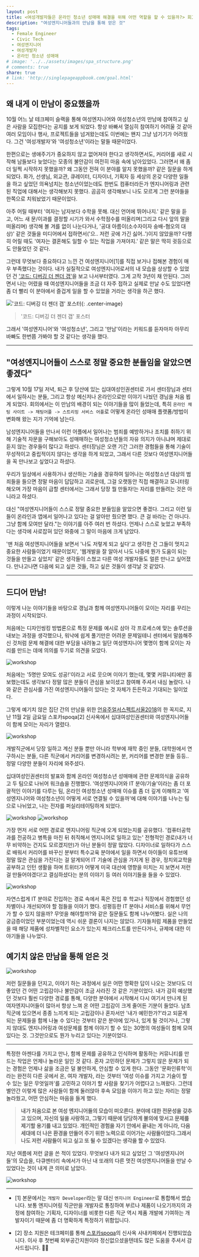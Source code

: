 ```yaml
---
layout: post
title: <여성개발자들은 온라인 청소년 성매매 해결을 위해 어떤 역할을 할 수 있을까?> 회고
description: "여성엔지니어들과의 만남을 통해 얻은 것"
tags:
  - Female Engineer
  - Civic Tech
  - 여성엔지니어
  - 여성개발자
  - 온라인 청소년 성매매
# image: '../../assets/images/spa_structure.png'
# comments: true
share: true
# link: 'http://singlepageappbook.com/goal.html'
---
```


## 왜 내게 이 만남이 중요했을까

10월 어느 날 테크페미 슬랙을 통해 여성엔지니어와 여성청소년의 만남에 참여하고 싶은 사람을 모집한다는 공지를 보게 되었다. 항상 바빠서 열심히 참여하기 어려울 것 같아 여러 모임이나 행사, 프로젝트들을 넘겨왔는데도 이번에는 왠지 그냥 넘기기가 어려웠다. 그건 '여성개발자'와 '여성청소년'이라는 말들 때문이었다.

한편으로는 생애주기가 중요하지 않고 없어져야 한다고 생각하면서도, 커리어를 새로 시작해 남들보다 늦었다는 모종의 불안감이 여전히 마음 속에 남아있었다. 그러면서 왜 좀 더 일찍 시작하지 못했을까? 왜 그동안 전혀 이 분야를 알지 못했을까? 같은 질문을 하게 되었다. 화가, 선생님, 외교관, 큐레이터, 디자이너, 기획자 등 세상의 온갖 다양한 일들을 하고 싶었던 의욕넘치는 청소년이었는데도 한번도 컴퓨터라든가 엔지니어링과 관련된 직업에 대해서는 생각해보지 못했다. 곰곰히 생각해보니 나도 모르게 그런 분야들을 한쪽으로 치워놨었기 때문이었다.

아주 어릴 때부터 '여자는 남자보다 수학을 못해. 대신 언어에 뛰어나지.' 같은 말을 듣고, 어느 새 문/이과를 결정할 시기가 와서 수학점수를 떠올리며(그리고 다시 앞의 말을 떠올리며) 생각해 볼 겨를 없이 나눈다거나, '공대 아름이(소수자이자 숭배-혐오의 대상)' 같은 것들을 미디어에서 접하면서('으.. 저런 곳에 가긴 싫어..')이지 않았을까? 다행히 어릴 때도 '여자는 결혼해도 일할 수 있는 직업을 가져야지.' 같은 말은 딱히 귓등으로도 안들었던 것 같다.

그런데 무엇보다 중요하다고 느낀 건 여성엔지니어[1]를 직접 보거나 접해본 경험이 매우 부족했다는 것이다. 내가 실질적으로 여성엔지니어로서의 내 모습을 상상할 수 있었던 건 ['코드: 디버깅 더 젠더 갭'](https://ko.wikipedia.org/wiki/%EC%BD%94%EB%93%9C:_%EB%94%94%EB%B2%84%EA%B9%85_%EB%8D%94_%EC%A0%A0%EB%8D%94_%EA%B0%AD)을 보고 나서부터였다. 그게 고작 3년이 채 안된다. 그러면서 나는 어렸을 때 여성엔지니어들을 조금 더 자주 접하고 실제로 만날 수도 있었다면 좀 더 빨리 이 분야에서 즐겁게 일을 할 수 있었을 거라는 생각을 하곤 했다.

!['코드: 디버깅 더 젠더 갭' 포스터](https://images-na.ssl-images-amazon.com/images/I/911NSx4vzeL._SY679_.jpg){: .center-image}
> '코드: 디버깅 더 젠더 갭' 포스터

그래서 '여성엔지니어'와 '여성청소년', 그리고 '만남'이라는 키워드를 듣자마자 아무리 바빠도 한번쯤 가봐야 할 것 같다는 생각을 했다.

---

## "여성엔지니어들이 스스로 정말 중요한 분들임을 알았으면 좋겠다"

그렇게 10월 17일 저녁, 퇴근 후 당산에 있는 십대여성인권센터로 가서 센터장님과 센터에서 일하시는 분들, 그리고 항상 메신저나 온라인으로만 이야기 나눴던 갱님을 처음 뵙게 되었다. 회의에서는 이 만남의 배경이 되는 이야기들을 많이 들었는데, 특히 `온라인 채팅 사이트 -> 채팅어플 -> 스트리밍 서비스 어플`로 어떻게 온라인 성매매 플랫폼/방법이 변화해 왔는 지가 기억에 남는다.

남성엔지니어들을 만나서 이런 어플에서 일어나는 범죄를 예방하거나 조치를 취하기 위해 기술적 자문을 구해보아도 성매매하는 여성청소년들의 자유 의지가 아니냐며 제대로 듣지 않는 경우들이 많다고 하셨다. 센터장님은 오랜 기간 그러한 경험들을 통해 기술이 무성적이고 중립적이지 않다는 생각을 하게 되었고, 그래서 다른 것보다 여성엔지니어들을 꼭 만나보고 싶었다고 하셨다.

우리가 일상에서 사용하거나 생산하는 기술을 경유하여 일어나는 여성청소년 대상의 범죄들을 들으면 정말 마음이 답답하고 괴로운데, 그걸 오랫동안 직접 해결하고 모니터링 해오며 가장 마음이 급할 센터에서는 그래서 당장 뭘 만들자!는 자리를 만들려는 것은 아니라고 하셨다.

대신 "여성엔지니어들이 스스로 정말 중요한 분들임을 알았으면 좋겠다. 그리고 이런 일들이 온라인과 앱에서 일어나고 있다는 걸 알아만 줬으면 했다. 큰 걸 바라는 건 아니다. 그냥 함께 모여만 달라."는 이야기를 아주 여러 번 하셨다. 언제나 스스로 늦었고 부족하다는 생각에 사로잡혀 있던 와중에 그 말이 마음에 크게 남았다.

'맨 처음 여성엔지니어들을 보면서 '나도 저렇게 되고 싶다'고 생각한 건 그들이 멋지고 중요한 사람들이었기 때문이었지', '웹개발을 잘 알아서 나도 나중에 뭔가 도움이 되는 것들을 만들고 싶었지' 같은 생각들이 스쳤고 다른 여성 개발자들도 얼른 만나고 싶어졌다. 만나고나면 다음에 되고 싶은 것들, 하고 싶은 것들이 생각날 것 같았다.

---

## 드디어 만남!

이렇게 나눈 이야기들을 바탕으로 갱님과 함께 여성엔지니어들이 모이는 자리를 꾸리는 과정이 시작되었다.

처음에는 디자인씽킹 방법론으로 특정 문제를 예시로 삼아 각 프로세스에 맞는 솔루션을 내보는 과정을 생각했으나, 워낙에 쉽게 풀기만은 어려운 문제일테니 센터에서 말씀해주신 것처럼 문제 해결에 대한 부담을 내려놓고 일단 여성엔지니어 몇명이 함께 모이는 자리를 만드는 데에 의의를 두기로 의견을 모았다.

![workshop]("../../assets/images/women_event/workshop0.jpg")

처음에는 '5명만 모여도 성공!'이라고 서로 웃으며 이야기 했는데, 몇몇 커뮤니티에만 홍보했는데도 생각보다 정말 많은 분들이 관심을 보이셨고 참여해 주셔서 내심 놀랐다. 나와 같은 관심사를 가진 여성엔지니어들이 있다는 것 자체가 든든하고 기대되는 일이었다.

그렇게 예기치 않은 집단 간의 만남을 위한 [언유주얼서스펙트서울2018](https://theunusualsuspectsfestival.com/)의 한 꼭지로, 지난 11월 2일 금요일 스포카spoqa[2] 신사옥에서 십대여성인권센터와 여성엔지니어들이 함께 모이는 자리가 열렸다.

![workshop]("../../assets/images/women_event/workshop0-1.jpg")

개발직군에서 당장 일하고 계신 분들 뿐만 아니라 학부에 재학 중인 분들, 대학원에서 연구하시는 분들, 다른 직군에서 커리어를 변경하시려는 분, 커리어를 변경한 분들 등등.. 정말 다양한 분들이 자리에 와주셨다.

십대여성인권센터의 발표와 함께 온라인 여성청소년 성매매에 관한 문제의식을 공유하고 두 팀으로 나뉘어 워크숍을 진행했다. '여성엔지니어와 IT 분야/기술'이라는 좀 더 포괄적인 이야기를 다루는 팀, 온라인 여성청소년 성매매 이슈를 좀 더 깊게 이해하고 '여성엔지니어와 여성청소년이 어떻게 서로 연결될 수 있을까'에 대해 이야기를 나누는 팀으로 나뉘었고, 나는 전자를 퍼실리테이팅하게 되었다.

![workshop]("../../assets/images/women_event/workshop2.jpg")
![workshop]("../../assets/images/women_event/workshop3-1.jpg")

가장 먼저 서로 어떤 경로로 엔지니어링 직군에 오게 되었는지를 공유했다. '컴퓨터공학과를 전공하고 병특을 마친 뒤 취직해서 엔지니어로 일하고 있는' 전형적인 경로(내가 너무 비약하는 건지도 모르겠지만)가 아닌 분들이 정말 많았다. 디자이너로 일하다가 스스로 배워서 커리어를 바꾸신 분부터 특수교육 분야에서 일을 하면서 아이들이 유튜브에 정말 많은 관심을 가진다는 걸 알게되어 IT 기술에 관심을 가지게 된 경우, 정치외교학을 공부하고 인턴 생활을 하며 트위터가 어떻게 미국 대선에 영향을 미치는 지 보면서 저런 걸 만들어야겠다!고 결심하셨다는 분의 이야기 등 여러 이야기들을 들을 수 있었다.

![workshop]("../../assets/images/women_event/workshop1.jpg")

자연스럽게 IT 분야로 진입하는 경로 속에서 혹은 진입 후 학교나 직장에서 경험했던 성차별이나 개선되어야 할 점들을 이야기 했다. 성평등한 IT 분야나 서비스를 위해서 무언가 할 수 있지 않을까? 무엇을 해야할까?와 같은 질문들도 함께 나누어봤다. 실은 나의 궁금증이었던 부분이었는데 역시 쉬운 결론이 나지는 않았다. 기자들처럼 제품을 만들었을 때 해당 제품에 성차별적인 요소가 있는지 체크리스트를 만든다거나, 규제에 대한 이야기들을 나누었다.

## 예기치 않은 만남을 통해 얻은 것

![workshop]("../../assets/images/women_event/workshop5.jpg")

저런 질문들을 던지고, 이야기 하는 과정에서 실은 어떤 명확한 답이 나오는 것보다도 더 좋았던 건 어떤 고립감이나 불안감이 조금 사라진 것 같은 기분이었다. 내가 감히 예상했던 것보다 훨씬 다양한 경로를 통해, 다양한 분야에서 시작해서 다시 여기서 만나게 된 여자엔지니어들이 많아서 항상 느껴 온 어떤 고립감이 크게 줄어든 기분이 들었다. 남초 직군에 있으면서 종종 느끼게 되는 고립감이나 혼자서만 '내가 예민한가?'라고 되묻게 되는 문제들을 함께 나눌 수 있다는 것부터 같은 분야에 있거나, 있게 될 것이거나, 그렇지 않대도 엔지니어링과 여성문제를 함께 이야기 할 수 있는 30명의 여성들이 함께 모여 있다는 것. 그것만으로도 뭔가 누리고 있다는 기분이었다.

---

특정한 아젠다를 가지고 만나, 함께 문제를 공유하고 인식하며 활동하는 커뮤니티를 만드는 작업은 언제나 놀라운 일인 것 같다. 혼자 고민하던 문제가 그렇지 않은 문제가 되는 경험은 언제나 삶을 조금은 덜 불안하게, 안심할 수 있게 한다. 그동안 '문화인류학'이라는 완전히 다른 곳에서 온, 여자 개발자, 라는 것부터 '여성 이슈를 가지고 기술이 할 수 있는 일은 무엇일까'를 고민하고 이야기 할 사람을 찾기가 어렵다고 느껴왔다. 그런데 별안간 이렇게 많은 사람들이 함께 둘러앉아 후속 모임을 이야기 하고 있는 자리는 정말 놀라웠고, 어떤 안심하는 마음을 들게 했다.

> **내가 처음으로 본 여성 엔지니어들의 모습이 떠오른다. 분야에 대한 전문성을 갖추고 있으며, 자신의 일을 사랑하고, 그렇기 때문에 당당하게 불의에 맞서고 문제를 제기할 용기를 내고 있었다. 개인적인 경험을 자기 안에서 끝내는 게 아니라, 다음 세대에 더 나은 환경을 만들어 주기 위한 노력으로 이어가는 사람들이었다.그래서 나도 저런 사람들이 되고 싶고 또 될 수 있겠다는 생각을 할 수 있었다.**

지난 여름에 저런 글을 쓴 적이 있었다. 무엇보다 내가 되고 싶었던 그 '여성엔지니어들'의 모습을, 다큐멘터리 속에서가 아닌 내 또래의 다른 멋진 여성엔지니어들을 만날 수 있었다는 것이 내게 큰 의미로 남았다.

![workshop]("../../assets/images/women_event/workshop4.jpg")

----

* [1] 본문에서는 `개발자 Developer`라는 말 대신 `엔지니어 Engineer`로 통합해서 썼습니다. 보통 엔지니어링 직군만을 개발자로 통칭하여 부르나 제품이 나오기까지의 과정에 참여하는 기획자, 디자이너를 비롯한 다른 직군 역시 제품 개발에 기여하는 개발자이기 때문에 좀 더 명확하게 특정하기 위함입니다.

* [2] 장소 지원은 테크페미를 통해 [스포카spoqa](https://www.spoqa.com/)의 신사옥 사내카페에서 진행되었습니다. 이사 후 첫번째 외부공간지원이라 정신없으셨을텐데도 많은 도움을 주셔서 감사드립니다. 🙏🏼